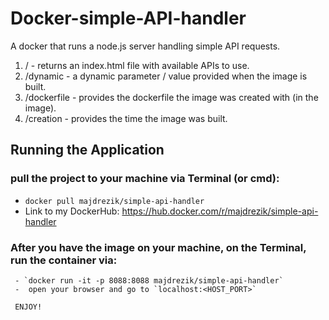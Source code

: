# Docker-simple-API-handler
A docker that runs a node.js server handling simple API requests.
     
   1) /           -   returns an index.html file with available APIs to use. 
   2) /dynamic    -   a dynamic parameter / value provided when the image is built.
   3) /dockerfile -   provides the dockerfile the image was created with (in the image).
   4) /creation   -   provides the time the image was built. 
   
   
## Running the Application
 
 ### pull the project to your machine via Terminal (or cmd):
  - `docker pull majdrezik/simple-api-handler`
  -  Link to my DockerHub: https://hub.docker.com/r/majdrezik/simple-api-handler
  
 ### After you have the image on your machine, on the Terminal, run the container via:
     - `docker run -it -p 8088:8088 majdrezik/simple-api-handler`
     -  open your browser and go to `localhost:<HOST_PORT>`
     
     ENJOY!
  
